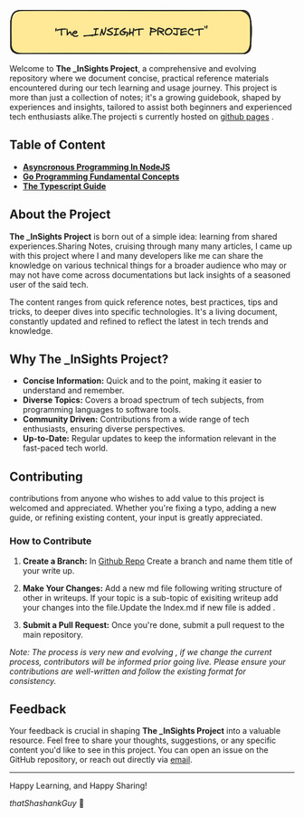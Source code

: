 ![Alt text](/assets/logo.png)

Welcome to **The _InSights Project**, a comprehensive and evolving repository where we document concise, practical reference materials encountered during our tech learning and usage journey. This project is more than just a collection of notes; it's a growing guidebook, shaped by experiences and insights, tailored to assist both beginners and experienced tech enthusiasts alike.The projecti s currently hosted on [github pages](https://github.com/thatShashankGuy/_InSights) .

## Table of Content
- **[Asyncronous Programming In NodeJS](/Writeups/AsyncronousProgrammingInNodeJS.md)**
- **[Go Programming Fundamental Concepts](/Writeups/GoProgrammingFundamentalConcepts.md)**
- **[The Typescript Guide](/Writeups/TypescriptGuide.md)**

## About the Project

**The _InSights Project** is born out of a simple idea: learning from shared experiences.Sharing Notes, cruising through many many articles, I came up with this project where I and many developers like me can share the knowledge on various technical things for a broader audience who may or may not have come across documentations but lack insights of a seasoned user of the said tech. 

The content ranges from quick reference notes, best practices, tips and tricks, to deeper dives into specific technologies. It's a living document, constantly updated and refined to reflect the latest in tech trends and knowledge.

## Why The _InSights Project?

- **Concise Information:** Quick and to the point, making it easier to understand and remember.
- **Diverse Topics:** Covers a broad spectrum of tech subjects, from programming languages to software tools.
- **Community Driven:** Contributions from a wide range of tech enthusiasts, ensuring diverse perspectives.
- **Up-to-Date:** Regular updates to keep the information relevant in the fast-paced tech world.

## Contributing

contributions from anyone who wishes to add value to this project is welcomed and appreciated. Whether you're fixing a typo, adding a new guide, or refining existing content, your input is greatly appreciated.

### How to Contribute

1. **Create a Branch:**  In [Github Repo](https://github.com/thatShashankGuy/_InSights) Create a branch and name them title of your write up.

2. **Make Your Changes:** Add a new md file following writing structure of other in writeups. If your topic is a sub-topic of exisiting writeup add your changes into the file.Update the Index.md if new file is added .

3. **Submit a Pull Request:** Once you're done, submit a pull request to the main repository.


_Note: _The process is very new and evolving , if we change the current process, contributors will be informed prior going live._ Please ensure your contributions are well-written and follow the existing format for consistency._

## Feedback

Your feedback is crucial in shaping **The _InSights Project** into a valuable resource. Feel free to share your thoughts, suggestions, or any specific content you'd like to see in this project. You can open an issue on the GitHub repository, or reach out directly via [email](mailto:shashankforworkshekhar@gmail.com).


---

Happy Learning, and Happy Sharing!



_thatShashankGuy_ 🚀

